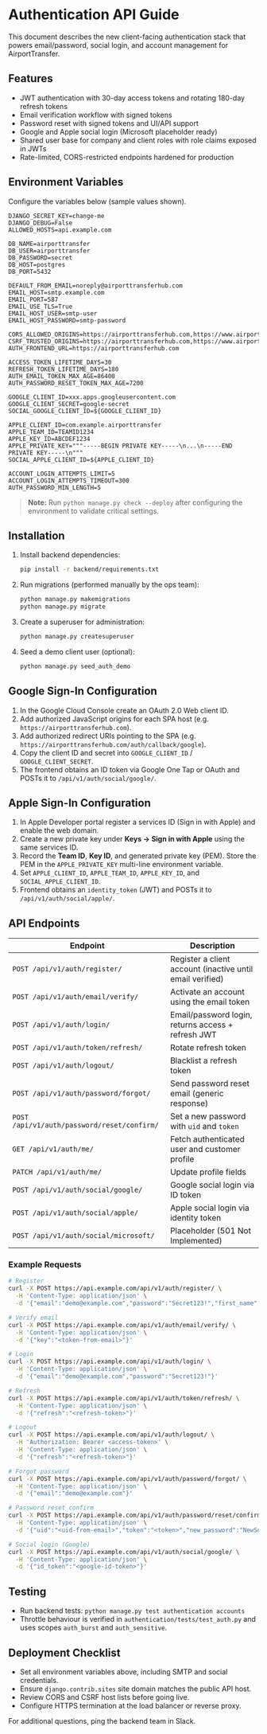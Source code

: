# Authentication API Guide

This document describes the new client-facing authentication stack that powers email/password, social login, and account management for AirportTransfer.

## Features
- JWT authentication with 30-day access tokens and rotating 180-day refresh tokens
- Email verification workflow with signed tokens
- Password reset with signed tokens and UI/API support
- Google and Apple social login (Microsoft placeholder ready)
- Shared user base for company and client roles with role claims exposed in JWTs
- Rate-limited, CORS-restricted endpoints hardened for production

## Environment Variables
Configure the variables below (sample values shown).

```
DJANGO_SECRET_KEY=change-me
DJANGO_DEBUG=False
ALLOWED_HOSTS=api.example.com

DB_NAME=airporttransfer
DB_USER=airporttransfer
DB_PASSWORD=secret
DB_HOST=postgres
DB_PORT=5432

DEFAULT_FROM_EMAIL=noreply@airporttransferhub.com
EMAIL_HOST=smtp.example.com
EMAIL_PORT=587
EMAIL_USE_TLS=True
EMAIL_HOST_USER=smtp-user
EMAIL_HOST_PASSWORD=smtp-password

CORS_ALLOWED_ORIGINS=https://airporttransferhub.com,https://www.airporttransferhub.com
CSRF_TRUSTED_ORIGINS=https://airporttransferhub.com,https://www.airporttransferhub.com
AUTH_FRONTEND_URL=https://airporttransferhub.com

ACCESS_TOKEN_LIFETIME_DAYS=30
REFRESH_TOKEN_LIFETIME_DAYS=180
AUTH_EMAIL_TOKEN_MAX_AGE=86400
AUTH_PASSWORD_RESET_TOKEN_MAX_AGE=7200

GOOGLE_CLIENT_ID=xxx.apps.googleusercontent.com
GOOGLE_CLIENT_SECRET=google-secret
SOCIAL_GOOGLE_CLIENT_ID=${GOOGLE_CLIENT_ID}

APPLE_CLIENT_ID=com.example.airporttransfer
APPLE_TEAM_ID=TEAMID1234
APPLE_KEY_ID=ABCDEF1234
APPLE_PRIVATE_KEY="""-----BEGIN PRIVATE KEY-----\n...\n-----END PRIVATE KEY-----\n"""
SOCIAL_APPLE_CLIENT_ID=${APPLE_CLIENT_ID}

ACCOUNT_LOGIN_ATTEMPTS_LIMIT=5
ACCOUNT_LOGIN_ATTEMPTS_TIMEOUT=300
AUTH_PASSWORD_MIN_LENGTH=5
```

> **Note:** Run `python manage.py check --deploy` after configuring the environment to validate critical settings.

## Installation
1. Install backend dependencies:
   ```bash
   pip install -r backend/requirements.txt
   ```
2. Run migrations (performed manually by the ops team):
   ```bash
   python manage.py makemigrations
   python manage.py migrate
   ```
3. Create a superuser for administration:
   ```bash
   python manage.py createsuperuser
   ```
4. Seed a demo client user (optional):
   ```bash
   python manage.py seed_auth_demo
   ```

## Google Sign-In Configuration
1. In the Google Cloud Console create an OAuth 2.0 Web client ID.
2. Add authorized JavaScript origins for each SPA host (e.g. `https://airporttransferhub.com`).
3. Add authorized redirect URIs pointing to the SPA (e.g. `https://airporttransferhub.com/auth/callback/google`).
4. Copy the client ID and secret into `GOOGLE_CLIENT_ID` / `GOOGLE_CLIENT_SECRET`.
5. The frontend obtains an ID token via Google One Tap or OAuth and POSTs it to `/api/v1/auth/social/google/`.

## Apple Sign-In Configuration
1. In Apple Developer portal register a services ID (Sign in with Apple) and enable the web domain.
2. Create a new private key under **Keys → Sign in with Apple** using the same services ID.
3. Record the **Team ID**, **Key ID**, and generated private key (PEM). Store the PEM in the `APPLE_PRIVATE_KEY` multi-line environment variable.
4. Set `APPLE_CLIENT_ID`, `APPLE_TEAM_ID`, `APPLE_KEY_ID`, and `SOCIAL_APPLE_CLIENT_ID`.
5. Frontend obtains an `identity_token` (JWT) and POSTs it to `/api/v1/auth/social/apple/`.

## API Endpoints

| Endpoint | Description |
| --- | --- |
| `POST /api/v1/auth/register/` | Register a client account (inactive until email verified) |
| `POST /api/v1/auth/email/verify/` | Activate an account using the email token |
| `POST /api/v1/auth/login/` | Email/password login, returns access + refresh JWT |
| `POST /api/v1/auth/token/refresh/` | Rotate refresh token |
| `POST /api/v1/auth/logout/` | Blacklist a refresh token |
| `POST /api/v1/auth/password/forgot/` | Send password reset email (generic response) |
| `POST /api/v1/auth/password/reset/confirm/` | Set a new password with `uid` and `token` |
| `GET /api/v1/auth/me/` | Fetch authenticated user and customer profile |
| `PATCH /api/v1/auth/me/` | Update profile fields |
| `POST /api/v1/auth/social/google/` | Google social login via ID token |
| `POST /api/v1/auth/social/apple/` | Apple social login via identity token |
| `POST /api/v1/auth/social/microsoft/` | Placeholder (501 Not Implemented) |

### Example Requests

```bash
# Register
curl -X POST https://api.example.com/api/v1/auth/register/ \
  -H 'Content-Type: application/json' \
  -d '{"email":"demo@example.com","password":"Secret123!","first_name":"Demo","preferred_language":"en","marketing_opt_in":true}'

# Verify email
curl -X POST https://api.example.com/api/v1/auth/email/verify/ \
  -H 'Content-Type: application/json' \
  -d '{"key":"<token-from-email>"}'

# Login
curl -X POST https://api.example.com/api/v1/auth/login/ \
  -H 'Content-Type: application/json' \
  -d '{"email":"demo@example.com","password":"Secret123!"}'

# Refresh
curl -X POST https://api.example.com/api/v1/auth/token/refresh/ \
  -H 'Content-Type: application/json' \
  -d '{"refresh":"<refresh-token>"}'

# Logout
curl -X POST https://api.example.com/api/v1/auth/logout/ \
  -H 'Authorization: Bearer <access-token>' \
  -H 'Content-Type: application/json' \
  -d '{"refresh":"<refresh-token>"}'

# Forgot password
curl -X POST https://api.example.com/api/v1/auth/password/forgot/ \
  -H 'Content-Type: application/json' \
  -d '{"email":"demo@example.com"}'

# Password reset confirm
curl -X POST https://api.example.com/api/v1/auth/password/reset/confirm/ \
  -H 'Content-Type: application/json' \
  -d '{"uid":"<uid-from-email>","token":"<token>","new_password":"NewSecret123!"}'

# Social login (Google)
curl -X POST https://api.example.com/api/v1/auth/social/google/ \
  -H 'Content-Type: application/json' \
  -d '{"id_token":"<google-id-token>"}'
```

## Testing
- Run backend tests: `python manage.py test authentication accounts`
- Throttle behaviour is verified in `authentication/tests/test_auth.py` and uses scopes `auth_burst` and `auth_sensitive`.

## Deployment Checklist
- Set all environment variables above, including SMTP and social credentials.
- Ensure `django.contrib.sites` site domain matches the public API host.
- Review CORS and CSRF host lists before going live.
- Configure HTTPS termination at the load balancer or reverse proxy.

For additional questions, ping the backend team in Slack.
